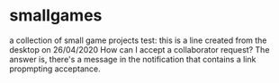 # smallgames
a collection of small game projects
test: this is a line created from the desktop on 26/04/2020
How can I accept a collaborator request?
The answer is, there's a message in the notification that contains a link propmpting acceptance.
